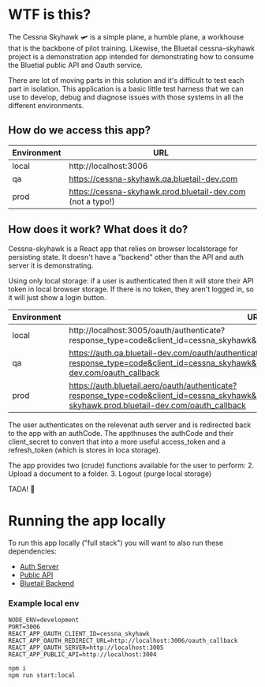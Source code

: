 # WTF is this?

The Cessna Skyhawk 🛩️ is a simple plane, a humble plane, a workhouse that is the backbone of pilot training.  Likewise, the Bluetail cessna-skyhawk project is a demonstration app intended for demonstrating how to consume the Bluetial public API and Oauth service.

There are lot of moving parts in this solution and it's difficult to test each part in isolation.  This application is a basic little test harness that we can use to develop, debug and diagnose issues with those systems in all the different environments.


## How do we access this app?

| Environment | URL                                                        |
| ----------- | ---------------------------------------------------------- |
| local       | http://localhost:3006                                      |
| qa          | https://cessna-skyhawk.qa.bluetail-dev.com                 |
| prod        | https://cessna-skyhawk.prod.bluetail-dev.com (not a typo!) |


## How does it work? What does it do?

Cessna-skyhawk is a React app that relies on browser localstorage for persisting state. It doesn't have a "backend" other than the API and auth server it is demonstrating.

Using only local storage: if a user is authenticated then it will store their API token in local browser storage.
If there is no token, they aren't logged in, so it will just show a login button.

| Environment | URL                                                        |
| ----------- | ---------------------------------------------------------- |
| local       | http://localhost:3005/oauth/authenticate?response_type=code&client_id=cessna_skyhawk&redirect_uri=http://localhost:3006/oauth_callback |
| qa          | https://auth.qa.bluetail-dev.com/oauth/authenticate?response_type=code&client_id=cessna_skyhawk&redirect_uri=https://cessna-skyhawk.qa.bluetail-dev.com/oauth_callback |
| prod        | https://auth.bluetail.aero/oauth/authenticate?response_type=code&client_id=cessna_skyhawk&redirect_uri=https://cessna-skyhawk.prod.bluetail-dev.com/oauth_callback |

The user authenticates on the relevenat auth server and is redirected back to the app with an authCode.
The appthnuses the authCode and their client_secret to convert that into a more useful access_token and a refresh_token (which is stores in loca storage).

The app provides two (crude) functions available for the user to perform:
2. Upload a document to a folder.
3. Logout (purge local storage)

TADA! 🎉




# Running the app locally

To run this app locally ("full stack") you will want to also run these dependencies:
- [Auth Server](https://github.com/Bluetail-aero/auth)
- [Public API](https://github.com/Bluetail-aero/public-api)
- [Bluetail Backend](https://github.com/Bluetail-aero/backend)

### Example local env

```
NODE_ENV=development
PORT=3006
REACT_APP_OAUTH_CLIENT_ID=cessna_skyhawk
REACT_APP_OAUTH_REDIRECT_URL=http://localhost:3006/oauth_callback
REACT_APP_OAUTH_SERVER=http://localhost:3005
REACT_APP_PUBLIC_API=http://localhost:3004
```

```
npm i
npm run start:local
```
